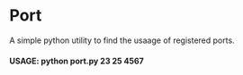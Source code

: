 # Port
A simple python utility to find the usaage of registered ports.

#### USAGE: python port.py 23 25 4567
